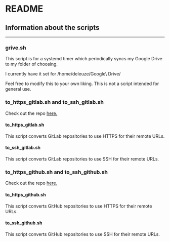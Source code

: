 # README
## Information about the scripts

------

### grive.sh

This script is for a systemd timer which periodically syncs my Google Drive to my folder of choosing.

I currently have it set for /home/deleuze/Google\ Drive/

Feel free to modify this to your own liking. This is not a script intended for general use.

### to\_https\_gitlab.sh and to\_ssh\_gitlab.sh

Check out the repo [here.](https://gist.github.com/gatlinnewhouse/f0d8a60bfc7b8fb003a522a96e80a756)

#### to\_https\_gitlab.sh

This script converts GitLab repositories to use HTTPS for their remote URLs.

#### to\_ssh\_gitlab.sh

This script converts GitLab repositories to use SSH for their remote URLs.

### to\_https\_github.sh and to\_ssh\_github.sh

Check out the repo [here.](https://gist.github.com/icyflame/532edee5422baeabac56d111f642bd73)

#### to\_https\_github.sh

This script converts GitHub repositories to use HTTPS for their remote URLs.

#### to\_ssh\_github.sh

This script converts GitHub repositories to use SSH for their remote URLs.
